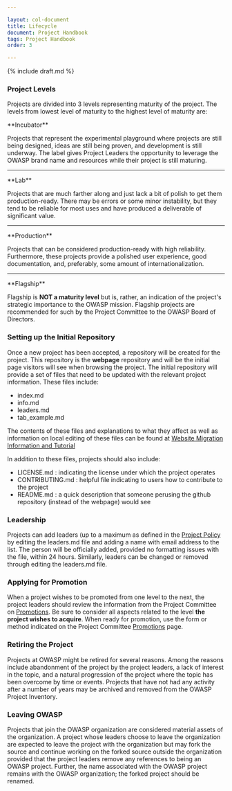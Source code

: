 ```yaml
---

layout: col-document
title: Lifecycle
document: Project Handbook
tags: Project Handbook
order: 3

---
```


{% include draft.md %}
  
### Project Levels

Projects are divided into 3 levels representing maturity of the project. The levels from lowest level of maturity to the highest level of maturity are:

<span class="fa-stack fa-2x">
    <i class="fas fa-circle fa-stack-2x" style="color:#53AAE5"></i>
    <i class="fas fa-egg fa-stack-1x fa-inverse"></i>
</span> **Incubator**

Projects that represent the experimental playground where projects are still being designed, ideas are still being proven, and development is still underway. The label gives Project Leaders the opportunity to leverage the OWASP brand name and resources while their project is still maturing. 

---

<span class="fa-stack fa-2x">
    <i class="fas fa-circle fa-stack-2x" style="color:#FFA500"></i>
    <i class="fas fa-flask fa-stack-1x fa-inverse"></i>
</span>
**Lab**

Projects that are much farther along and just lack a bit of polish to get them production-ready. There may be errors or some minor instability, but they tend to be reliable for most uses and have produced a deliverable of significant value.

---

<span class="fa-stack fa-2x">
    <i class="fas fa-circle fa-stack-2x" style="color:#800080"></i>
    <i class="fas fa-city fa-stack-1x fa-inverse"></i>
</span>
**Production**
    
Projects that can be considered production-ready with high reliability. Furthermore, these projects provide a polished user experience, good documentation, and, preferably, some amount of internationalization.

---

<span class="fa-stack fa-2x">
    <i class="fas fa-circle fa-stack-2x" style="color:#38a047"></i>
    <i class="fas fa-flag fa-stack-1x fa-inverse"></i>
</span>
**Flagship** 

Flagship is **NOT a maturity level** but is, rather, an indication of the project's strategic importance to the OWASP mission. Flagship projects are recommended for such by the Project Committee to the OWASP Board of Directors. 

### Setting up the Initial Repository
Once a new project has been accepted, a repository will be created for the project. This repository is the **webpage** repository and will be the initial page visitors will see when browsing the project. The initial repository will provide a set of files that need to be updated with the relevant project information. These files include:
- index.md 
- info.md
- leaders.md
- tab_example.md

The contents of these files and explanations to what they affect as well as information on local editing of these files can be found at [Website Migration Information and Tutorial](https://owasp.org/migration/)

In addition to these files, projects should also include:
- LICENSE.md : indicating the license under which the project operates
- CONTRIBUTING.md : helpful file indicating to users how to contribute to the project
- README.md : a quick description that someone perusing the github repository (instead of the webpage) would see

### Leadership
Projects can add leaders (up to a maximum as defined in the [Project Policy](https://owasp.org/www-policy/operational/projects) by editing the leaders.md file and adding a name with email address to the list. The person will be officially added, provided no formatting issues with the file, within 24 hours. Similarly, leaders can be changed or removed through editing the leaders.md file.

### Applying for Promotion
When a project wishes to be promoted from one level to the next, the project leaders should review the information from the Project Committee on [Promotions](https://owasp.org/www-committee-project/#div-promotions). Be sure to consider all aspects related to the level **the project wishes to acquire**. When ready for promotion, use the form or method indicated on the Project Committee [Promotions](https://owasp.org/www-committee-project/#div-promotions) page.

### Retiring the Project
Projects at OWASP might be retired for several reasons. Among the reasons include abandonment of the project by the project leaders, a lack of interest in the topic, and a natural progression of the project where the topic has been overcome by time or events. Projects that have not had any activity after a number of years may be archived and removed from the OWASP Project Inventory. 

### Leaving OWASP
Projects that join the OWASP organization are considered material assets of the organization. A project whose leaders choose to leave the organization are expected to leave the project with the organization but may fork the source and continue working on the forked source outside the organization provided that the project leaders remove any references to being an OWASP project. Further, the name associated with the OWASP project remains with the OWASP organization; the forked project should be renamed.
